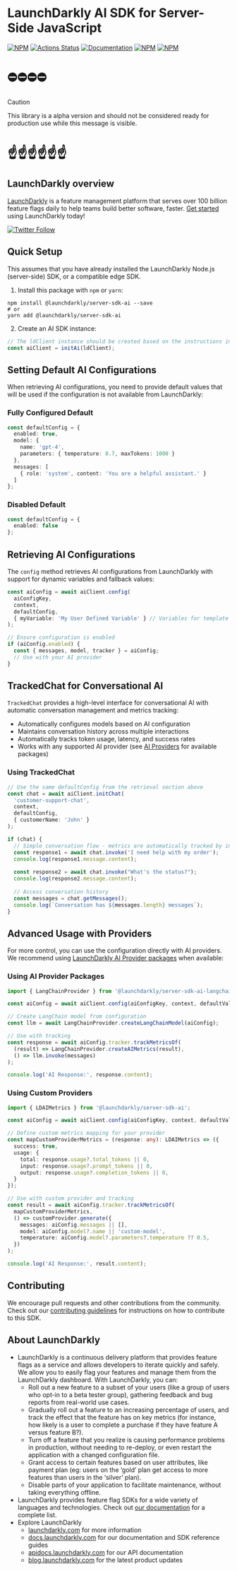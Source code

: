 # LaunchDarkly AI SDK for Server-Side JavaScript

[![NPM][server-ai-sdk-npm-badge]][server-ai-sdk-npm-link]
[![Actions Status][server-ai-sdk-ci-badge]][server-ai-sdk-ci]
[![Documentation][server-ai-sdk-ghp-badge]][server-ai-sdk-ghp-link]
[![NPM][server-ai-sdk-dm-badge]][server-ai-sdk-npm-link]
[![NPM][server-ai-sdk-dt-badge]][server-ai-sdk-npm-link]

# ⛔️⛔️⛔️⛔️

> [!CAUTION]
> This library is a alpha version and should not be considered ready for production use while this message is visible.

# ☝️☝️☝️☝️☝️☝️

## LaunchDarkly overview

[LaunchDarkly](https://www.launchdarkly.com) is a feature management platform that serves over 100 billion feature flags daily to help teams build better software, faster. [Get started](https://docs.launchdarkly.com/home/getting-started) using LaunchDarkly today!

[![Twitter Follow](https://img.shields.io/twitter/follow/launchdarkly.svg?style=social&label=Follow&maxAge=2592000)](https://twitter.com/intent/follow?screen_name=launchdarkly)

## Quick Setup

This assumes that you have already installed the LaunchDarkly Node.js (server-side) SDK, or a compatible edge SDK.

1. Install this package with `npm` or `yarn`:

```shell
npm install @launchdarkly/server-sdk-ai --save
# or
yarn add @launchdarkly/server-sdk-ai
```

2. Create an AI SDK instance:

```typescript
// The ldClient instance should be created based on the instructions in the relevant SDK.
const aiClient = initAi(ldClient);
```

## Setting Default AI Configurations

When retrieving AI configurations, you need to provide default values that will be used if the configuration is not available from LaunchDarkly:

### Fully Configured Default

```typescript
const defaultConfig = {
  enabled: true,
  model: { 
    name: 'gpt-4',
    parameters: { temperature: 0.7, maxTokens: 1000 }
  },
  messages: [
    { role: 'system', content: 'You are a helpful assistant.' }
  ]
};
```

### Disabled Default

```typescript
const defaultConfig = {
  enabled: false
};
```

## Retrieving AI Configurations

The `config` method retrieves AI configurations from LaunchDarkly with support for dynamic variables and fallback values:

```typescript
const aiConfig = await aiClient.config(
  aiConfigKey,
  context,
  defaultConfig,
  { myVariable: 'My User Defined Variable' } // Variables for template interpolation
);

// Ensure configuration is enabled
if (aiConfig.enabled) {
  const { messages, model, tracker } = aiConfig;
  // Use with your AI provider
}
```

## TrackedChat for Conversational AI

`TrackedChat` provides a high-level interface for conversational AI with automatic conversation management and metrics tracking:

- Automatically configures models based on AI configuration
- Maintains conversation history across multiple interactions
- Automatically tracks token usage, latency, and success rates
- Works with any supported AI provider (see [AI Providers](https://github.com/launchdarkly/js-core#ai-providers) for available packages)

### Using TrackedChat

```typescript
// Use the same defaultConfig from the retrieval section above
const chat = await aiClient.initChat(
  'customer-support-chat',
  context,
  defaultConfig,
  { customerName: 'John' }
);

if (chat) {
  // Simple conversation flow - metrics are automatically tracked by invoke()
  const response1 = await chat.invoke('I need help with my order');
  console.log(response1.message.content);
  
  const response2 = await chat.invoke("What's the status?");
  console.log(response2.message.content);
  
  // Access conversation history
  const messages = chat.getMessages();
  console.log(`Conversation has ${messages.length} messages`);
}
```

## Advanced Usage with Providers

For more control, you can use the configuration directly with AI providers. We recommend using [LaunchDarkly AI Provider packages](https://github.com/launchdarkly/js-core#ai-providers) when available:

### Using AI Provider Packages

```typescript
import { LangChainProvider } from '@launchdarkly/server-sdk-ai-langchain';

const aiConfig = await aiClient.config(aiConfigKey, context, defaultValue);

// Create LangChain model from configuration
const llm = await LangChainProvider.createLangChainModel(aiConfig);

// Use with tracking
const response = await aiConfig.tracker.trackMetricsOf(
  (result) => LangChainProvider.createAIMetrics(result),
  () => llm.invoke(messages)
);

console.log('AI Response:', response.content);
```

### Using Custom Providers

```typescript
import { LDAIMetrics } from '@launchdarkly/server-sdk-ai';

const aiConfig = await aiClient.config(aiConfigKey, context, defaultValue);

// Define custom metrics mapping for your provider
const mapCustomProviderMetrics = (response: any): LDAIMetrics => ({
  success: true,
  usage: {
    total: response.usage?.total_tokens || 0,
    input: response.usage?.prompt_tokens || 0,
    output: response.usage?.completion_tokens || 0,
  }
});

// Use with custom provider and tracking
const result = await aiConfig.tracker.trackMetricsOf(
  mapCustomProviderMetrics,
  () => customProvider.generate({
    messages: aiConfig.messages || [],
    model: aiConfig.model?.name || 'custom-model',
    temperature: aiConfig.model?.parameters?.temperature ?? 0.5,
  })
);

console.log('AI Response:', result.content);
```

## Contributing

We encourage pull requests and other contributions from the community. Check out our [contributing guidelines](CONTRIBUTING.md) for instructions on how to contribute to this SDK.

## About LaunchDarkly

- LaunchDarkly is a continuous delivery platform that provides feature flags as a service and allows developers to iterate quickly and safely. We allow you to easily flag your features and manage them from the LaunchDarkly dashboard. With LaunchDarkly, you can:
  - Roll out a new feature to a subset of your users (like a group of users who opt-in to a beta tester group), gathering feedback and bug reports from real-world use cases.
  - Gradually roll out a feature to an increasing percentage of users, and track the effect that the feature has on key metrics (for instance, how likely is a user to complete a purchase if they have feature A versus feature B?).
  - Turn off a feature that you realize is causing performance problems in production, without needing to re-deploy, or even restart the application with a changed configuration file.
  - Grant access to certain features based on user attributes, like payment plan (eg: users on the ‘gold’ plan get access to more features than users in the ‘silver’ plan).
  - Disable parts of your application to facilitate maintenance, without taking everything offline.
- LaunchDarkly provides feature flag SDKs for a wide variety of languages and technologies. Check out [our documentation](https://docs.launchdarkly.com/sdk) for a complete list.
- Explore LaunchDarkly
  - [launchdarkly.com](https://www.launchdarkly.com/ 'LaunchDarkly Main Website') for more information
  - [docs.launchdarkly.com](https://docs.launchdarkly.com/ 'LaunchDarkly Documentation') for our documentation and SDK reference guides
  - [apidocs.launchdarkly.com](https://apidocs.launchdarkly.com/ 'LaunchDarkly API Documentation') for our API documentation
  - [blog.launchdarkly.com](https://blog.launchdarkly.com/ 'LaunchDarkly Blog Documentation') for the latest product updates

[server-ai-sdk-ci-badge]: https://github.com/launchdarkly/js-core/actions/workflows/server-ai.yml/badge.svg
[server-ai-sdk-ci]: https://github.com/launchdarkly/js-core/actions/workflows/server-ai.yml
[server-ai-sdk-npm-badge]: https://img.shields.io/npm/v/@launchdarkly/server-sdk-ai.svg?style=flat-square
[server-ai-sdk-npm-link]: https://www.npmjs.com/package/@launchdarkly/server-sdk-ai
[server-ai-sdk-ghp-badge]: https://img.shields.io/static/v1?label=GitHub+Pages&message=API+reference&color=00add8
[server-ai-sdk-ghp-link]: https://launchdarkly.github.io/js-core/packages/sdk/server-ai/docs/
[server-ai-sdk-dm-badge]: https://img.shields.io/npm/dm/@launchdarkly/server-sdk-ai.svg?style=flat-square
[server-ai-sdk-dt-badge]: https://img.shields.io/npm/dt/@launchdarkly/server-sdk-ai.svg?style=flat-square
